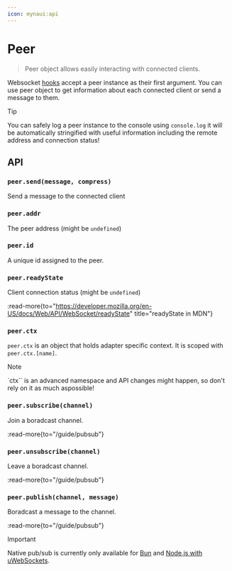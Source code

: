```yaml
---
icon: mynaui:api
---
```


# Peer

> Peer object allows easily interacting with connected clients.

Websocket [hooks](/guide/hooks) accept a peer instance as their first argument. You can use peer object to get information about each connected client or send a message to them.

> [!TIP]
> You can safely log a peer instance to the console using `console.log` it will be automatically stringified with useful information including the remote address and connection status!

## API

### `peer.send(message, compress)`

Send a message to the connected client

### `peer.addr`

The peer address (might be `undefined`)

### `peer.id`

A unique id assigned to the peer.

### `peer.readyState`

Client connection status (might be `undefined`)

:read-more{to="https://developer.mozilla.org/en-US/docs/Web/API/WebSocket/readyState" title="readyState in MDN"}

### `peer.ctx`

`peer.ctx` is an object that holds adapter specific context. It is scoped with `peer.ctx.[name]`.

> [!NOTE]
> `ctx`` is an advanced namespace and API changes might happen, so don't rely on it as much aspossible!

### `peer.subscribe(channel)`

Join a boradcast channel.

:read-more{to="/guide/pubsub"}

### `peer.unsubscribe(channel)`

Leave a boradcast channel.

:read-more{to="/guide/pubsub"}

### `peer.publish(channel, message)`

Boradcast a message to the channel.

:read-more{to="/guide/pubsub"}

> [!IMPORTANT]
> Native pub/sub is currently only available for [Bun](/adapters/bun) and [Node.js with uWebSockets](http://localhost:4000/adapters/node#uwebsockets).
